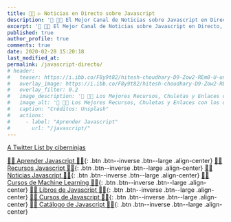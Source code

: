 ```yaml
---
title: 👩‍🚀 ▷ Noticias en Directo sobre Javascript
description: '📰 👩‍🚀 El Mejor Canal de Noticias sobre Javascript en Directo, las mejores Cuentas de Twitter y Personas relacionadas con el Lenguaje de Programación Javascript'
excerpt: '📰 👩‍🚀 El Mejor Canal de Noticias sobre Javascript en Directo, las mejores Cuentas de Twitter y Personas relacionadas con el Lenguaje de Programación Javascript'
published: true
author_profile: true
comments: true
date: 2020-02-28 15:20:18
last_modified_at: 
permalink: /javascript-directo/
# header:
#   teaser: https://i.ibb.co/F8y9t82/hitesh-choudhary-D9-Zow2-REm8-U-unsplash.jpg
#   overlay_image: https://i.ibb.co/F8y9t82/hitesh-choudhary-D9-Zow2-REm8-U-unsplash.jpg
#   overlay_filter: 0.2
#   image_description: '🔨 👩‍🚀 Los Mejores Recursos, Chuletas y Enlaces con los que Aprender Javascript'
#   image_alt: '🔨 👩‍🚀 Los Mejores Recursos, Chuletas y Enlaces con los que Aprender Javascript'
#   caption: "Créditos: Unsplash"
#   actions:
#     - label: "Aprender Javascript"
#       url: "/javascript/"
---
```


<a class="twitter-timeline" data-lang="es" data-theme="light" href="https://twitter.com/ciberninjas/lists/javascript-relacionado1?ref_src=twsrc%5Etfw">A Twitter List by ciberninjas</a> <script async src="https://platform.twitter.com/widgets.js" charset="utf-8"></script>

[👩‍🚀 Aprender Javascript 👩‍🚀](/javascript/){: .btn .btn--inverse .btn--large .align-center}
[👩‍🚀 Recursos Javascript 👩‍🚀](/javascript-recursos/){: .btn .btn--inverse .btn--large .align-center}
[👩‍🚀 Noticias Javascript 👩‍🚀](/javascript-directo/#page-title){: .btn .btn--inverse .btn--large .align-center}
[👩‍🚀 Cursos de Machine Learning 👩‍🚀](https://ouo.io/QSlgGQ){: .btn .btn--inverse .btn--large .align-center}
[👩‍🚀 Libros de Javascript 👩‍🚀](https://kutt.it/javascript-libros){: .btn .btn--inverse .btn--large .align-center}
[👩‍🚀 Cursos de Javascript 👩‍🚀](https://kutt.it/javascript-cursos){: .btn .btn--inverse .btn--large .align-center}
[👩‍🚀 Catálogo de Javascript 👩‍🚀](/libros/#javascript){: .btn .btn--inverse .btn--large .align-center}
